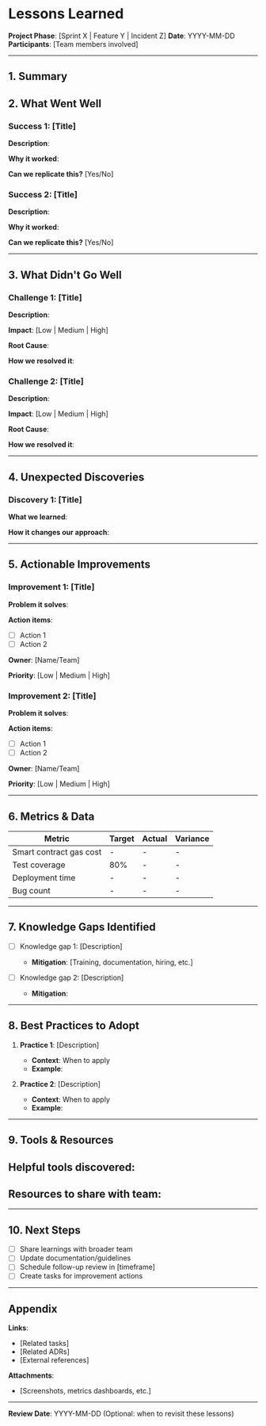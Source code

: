 # Lessons Learned

**Project Phase**: [Sprint X | Feature Y | Incident Z]
**Date**: YYYY-MM-DD
**Participants**: [Team members involved]

---

## 1. Summary

<!-- Brief overview of the project phase, feature, or incident -->

## 2. What Went Well

### Success 1: [Title]
**Description**:

**Why it worked**:

**Can we replicate this?** [Yes/No]

### Success 2: [Title]
**Description**:

**Why it worked**:

**Can we replicate this?** [Yes/No]

---

## 3. What Didn't Go Well

### Challenge 1: [Title]
**Description**:

**Impact**: [Low | Medium | High]

**Root Cause**:

**How we resolved it**:

### Challenge 2: [Title]
**Description**:

**Impact**: [Low | Medium | High]

**Root Cause**:

**How we resolved it**:

---

## 4. Unexpected Discoveries

### Discovery 1: [Title]
**What we learned**:

**How it changes our approach**:

---

## 5. Actionable Improvements

### Improvement 1: [Title]
**Problem it solves**:

**Action items**:
- [ ] Action 1
- [ ] Action 2

**Owner**: [Name/Team]

**Priority**: [Low | Medium | High]

### Improvement 2: [Title]
**Problem it solves**:

**Action items**:
- [ ] Action 1
- [ ] Action 2

**Owner**: [Name/Team]

**Priority**: [Low | Medium | High]

---

## 6. Metrics & Data

| Metric | Target | Actual | Variance |
|--------|--------|--------|----------|
| Smart contract gas cost | - | - | - |
| Test coverage | 80% | - | - |
| Deployment time | - | - | - |
| Bug count | - | - | - |

---

## 7. Knowledge Gaps Identified

- [ ] Knowledge gap 1: [Description]
  - **Mitigation**: [Training, documentation, hiring, etc.]

- [ ] Knowledge gap 2: [Description]
  - **Mitigation**:

---

## 8. Best Practices to Adopt

1. **Practice 1**: [Description]
   - **Context**: When to apply
   - **Example**:

2. **Practice 2**: [Description]
   - **Context**: When to apply
   - **Example**:

---

## 9. Tools & Resources

**Helpful tools discovered**:
-

**Resources to share with team**:
-

---

## 10. Next Steps

- [ ] Share learnings with broader team
- [ ] Update documentation/guidelines
- [ ] Schedule follow-up review in [timeframe]
- [ ] Create tasks for improvement actions

---

## Appendix

**Links**:
- [Related tasks]
- [Related ADRs]
- [External references]

**Attachments**:
- [Screenshots, metrics dashboards, etc.]

---

**Review Date**: YYYY-MM-DD (Optional: when to revisit these lessons)
